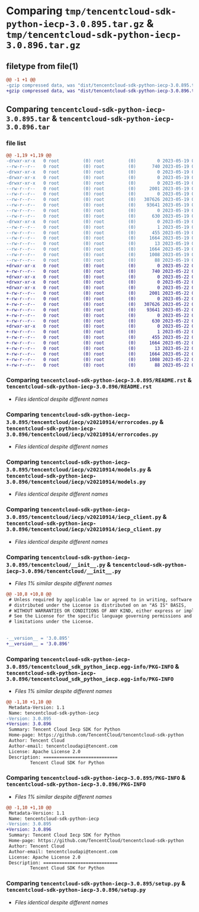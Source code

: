 # Comparing `tmp/tencentcloud-sdk-python-iecp-3.0.895.tar.gz` & `tmp/tencentcloud-sdk-python-iecp-3.0.896.tar.gz`

## filetype from file(1)

```diff
@@ -1 +1 @@
-gzip compressed data, was "dist/tencentcloud-sdk-python-iecp-3.0.895.tar", last modified: Fri May 19 02:52:54 2023, max compression
+gzip compressed data, was "dist/tencentcloud-sdk-python-iecp-3.0.896.tar", last modified: Mon May 22 00:25:04 2023, max compression
```

## Comparing `tencentcloud-sdk-python-iecp-3.0.895.tar` & `tencentcloud-sdk-python-iecp-3.0.896.tar`

### file list

```diff
@@ -1,19 +1,19 @@
-drwxr-xr-x   0 root         (0) root         (0)        0 2023-05-19 02:52:54.000000 tencentcloud-sdk-python-iecp-3.0.895/
--rw-r--r--   0 root         (0) root         (0)      740 2023-05-19 02:52:53.000000 tencentcloud-sdk-python-iecp-3.0.895/README.rst
-drwxr-xr-x   0 root         (0) root         (0)        0 2023-05-19 02:52:54.000000 tencentcloud-sdk-python-iecp-3.0.895/tencentcloud/
-drwxr-xr-x   0 root         (0) root         (0)        0 2023-05-19 02:52:54.000000 tencentcloud-sdk-python-iecp-3.0.895/tencentcloud/iecp/
-drwxr-xr-x   0 root         (0) root         (0)        0 2023-05-19 02:52:54.000000 tencentcloud-sdk-python-iecp-3.0.895/tencentcloud/iecp/v20210914/
--rw-r--r--   0 root         (0) root         (0)     2001 2023-05-19 02:52:53.000000 tencentcloud-sdk-python-iecp-3.0.895/tencentcloud/iecp/v20210914/errorcodes.py
--rw-r--r--   0 root         (0) root         (0)        0 2023-05-19 02:52:53.000000 tencentcloud-sdk-python-iecp-3.0.895/tencentcloud/iecp/v20210914/__init__.py
--rw-r--r--   0 root         (0) root         (0)   307626 2023-05-19 02:52:53.000000 tencentcloud-sdk-python-iecp-3.0.895/tencentcloud/iecp/v20210914/models.py
--rw-r--r--   0 root         (0) root         (0)    93641 2023-05-19 02:52:53.000000 tencentcloud-sdk-python-iecp-3.0.895/tencentcloud/iecp/v20210914/iecp_client.py
--rw-r--r--   0 root         (0) root         (0)        0 2023-05-19 02:52:53.000000 tencentcloud-sdk-python-iecp-3.0.895/tencentcloud/iecp/__init__.py
--rw-r--r--   0 root         (0) root         (0)      630 2023-05-19 02:52:53.000000 tencentcloud-sdk-python-iecp-3.0.895/tencentcloud/__init__.py
-drwxr-xr-x   0 root         (0) root         (0)        0 2023-05-19 02:52:54.000000 tencentcloud-sdk-python-iecp-3.0.895/tencentcloud_sdk_python_iecp.egg-info/
--rw-r--r--   0 root         (0) root         (0)        1 2023-05-19 02:52:54.000000 tencentcloud-sdk-python-iecp-3.0.895/tencentcloud_sdk_python_iecp.egg-info/dependency_links.txt
--rw-r--r--   0 root         (0) root         (0)      455 2023-05-19 02:52:54.000000 tencentcloud-sdk-python-iecp-3.0.895/tencentcloud_sdk_python_iecp.egg-info/SOURCES.txt
--rw-r--r--   0 root         (0) root         (0)     1664 2023-05-19 02:52:54.000000 tencentcloud-sdk-python-iecp-3.0.895/tencentcloud_sdk_python_iecp.egg-info/PKG-INFO
--rw-r--r--   0 root         (0) root         (0)       13 2023-05-19 02:52:54.000000 tencentcloud-sdk-python-iecp-3.0.895/tencentcloud_sdk_python_iecp.egg-info/top_level.txt
--rw-r--r--   0 root         (0) root         (0)     1664 2023-05-19 02:52:54.000000 tencentcloud-sdk-python-iecp-3.0.895/PKG-INFO
--rw-r--r--   0 root         (0) root         (0)     1008 2023-05-19 02:52:53.000000 tencentcloud-sdk-python-iecp-3.0.895/setup.py
--rw-r--r--   0 root         (0) root         (0)       88 2023-05-19 02:52:54.000000 tencentcloud-sdk-python-iecp-3.0.895/setup.cfg
+drwxr-xr-x   0 root         (0) root         (0)        0 2023-05-22 00:25:04.000000 tencentcloud-sdk-python-iecp-3.0.896/
+-rw-r--r--   0 root         (0) root         (0)      740 2023-05-22 00:25:04.000000 tencentcloud-sdk-python-iecp-3.0.896/README.rst
+drwxr-xr-x   0 root         (0) root         (0)        0 2023-05-22 00:25:04.000000 tencentcloud-sdk-python-iecp-3.0.896/tencentcloud/
+drwxr-xr-x   0 root         (0) root         (0)        0 2023-05-22 00:25:04.000000 tencentcloud-sdk-python-iecp-3.0.896/tencentcloud/iecp/
+drwxr-xr-x   0 root         (0) root         (0)        0 2023-05-22 00:25:04.000000 tencentcloud-sdk-python-iecp-3.0.896/tencentcloud/iecp/v20210914/
+-rw-r--r--   0 root         (0) root         (0)     2001 2023-05-22 00:25:04.000000 tencentcloud-sdk-python-iecp-3.0.896/tencentcloud/iecp/v20210914/errorcodes.py
+-rw-r--r--   0 root         (0) root         (0)        0 2023-05-22 00:25:04.000000 tencentcloud-sdk-python-iecp-3.0.896/tencentcloud/iecp/v20210914/__init__.py
+-rw-r--r--   0 root         (0) root         (0)   307626 2023-05-22 00:25:04.000000 tencentcloud-sdk-python-iecp-3.0.896/tencentcloud/iecp/v20210914/models.py
+-rw-r--r--   0 root         (0) root         (0)    93641 2023-05-22 00:25:04.000000 tencentcloud-sdk-python-iecp-3.0.896/tencentcloud/iecp/v20210914/iecp_client.py
+-rw-r--r--   0 root         (0) root         (0)        0 2023-05-22 00:25:04.000000 tencentcloud-sdk-python-iecp-3.0.896/tencentcloud/iecp/__init__.py
+-rw-r--r--   0 root         (0) root         (0)      630 2023-05-22 00:25:04.000000 tencentcloud-sdk-python-iecp-3.0.896/tencentcloud/__init__.py
+drwxr-xr-x   0 root         (0) root         (0)        0 2023-05-22 00:25:04.000000 tencentcloud-sdk-python-iecp-3.0.896/tencentcloud_sdk_python_iecp.egg-info/
+-rw-r--r--   0 root         (0) root         (0)        1 2023-05-22 00:25:04.000000 tencentcloud-sdk-python-iecp-3.0.896/tencentcloud_sdk_python_iecp.egg-info/dependency_links.txt
+-rw-r--r--   0 root         (0) root         (0)      455 2023-05-22 00:25:04.000000 tencentcloud-sdk-python-iecp-3.0.896/tencentcloud_sdk_python_iecp.egg-info/SOURCES.txt
+-rw-r--r--   0 root         (0) root         (0)     1664 2023-05-22 00:25:04.000000 tencentcloud-sdk-python-iecp-3.0.896/tencentcloud_sdk_python_iecp.egg-info/PKG-INFO
+-rw-r--r--   0 root         (0) root         (0)       13 2023-05-22 00:25:04.000000 tencentcloud-sdk-python-iecp-3.0.896/tencentcloud_sdk_python_iecp.egg-info/top_level.txt
+-rw-r--r--   0 root         (0) root         (0)     1664 2023-05-22 00:25:04.000000 tencentcloud-sdk-python-iecp-3.0.896/PKG-INFO
+-rw-r--r--   0 root         (0) root         (0)     1008 2023-05-22 00:25:04.000000 tencentcloud-sdk-python-iecp-3.0.896/setup.py
+-rw-r--r--   0 root         (0) root         (0)       88 2023-05-22 00:25:04.000000 tencentcloud-sdk-python-iecp-3.0.896/setup.cfg
```

### Comparing `tencentcloud-sdk-python-iecp-3.0.895/README.rst` & `tencentcloud-sdk-python-iecp-3.0.896/README.rst`

 * *Files identical despite different names*

### Comparing `tencentcloud-sdk-python-iecp-3.0.895/tencentcloud/iecp/v20210914/errorcodes.py` & `tencentcloud-sdk-python-iecp-3.0.896/tencentcloud/iecp/v20210914/errorcodes.py`

 * *Files identical despite different names*

### Comparing `tencentcloud-sdk-python-iecp-3.0.895/tencentcloud/iecp/v20210914/models.py` & `tencentcloud-sdk-python-iecp-3.0.896/tencentcloud/iecp/v20210914/models.py`

 * *Files identical despite different names*

### Comparing `tencentcloud-sdk-python-iecp-3.0.895/tencentcloud/iecp/v20210914/iecp_client.py` & `tencentcloud-sdk-python-iecp-3.0.896/tencentcloud/iecp/v20210914/iecp_client.py`

 * *Files identical despite different names*

### Comparing `tencentcloud-sdk-python-iecp-3.0.895/tencentcloud/__init__.py` & `tencentcloud-sdk-python-iecp-3.0.896/tencentcloud/__init__.py`

 * *Files 1% similar despite different names*

```diff
@@ -10,8 +10,8 @@
 # Unless required by applicable law or agreed to in writing, software
 # distributed under the License is distributed on an "AS IS" BASIS,
 # WITHOUT WARRANTIES OR CONDITIONS OF ANY KIND, either express or implied.
 # See the License for the specific language governing permissions and
 # limitations under the License.
 
 
-__version__ = '3.0.895'
+__version__ = '3.0.896'
```

### Comparing `tencentcloud-sdk-python-iecp-3.0.895/tencentcloud_sdk_python_iecp.egg-info/PKG-INFO` & `tencentcloud-sdk-python-iecp-3.0.896/tencentcloud_sdk_python_iecp.egg-info/PKG-INFO`

 * *Files 1% similar despite different names*

```diff
@@ -1,10 +1,10 @@
 Metadata-Version: 1.1
 Name: tencentcloud-sdk-python-iecp
-Version: 3.0.895
+Version: 3.0.896
 Summary: Tencent Cloud Iecp SDK for Python
 Home-page: https://github.com/TencentCloud/tencentcloud-sdk-python
 Author: Tencent Cloud
 Author-email: tencentcloudapi@tencent.com
 License: Apache License 2.0
 Description: ============================
         Tencent Cloud SDK for Python
```

### Comparing `tencentcloud-sdk-python-iecp-3.0.895/PKG-INFO` & `tencentcloud-sdk-python-iecp-3.0.896/PKG-INFO`

 * *Files 1% similar despite different names*

```diff
@@ -1,10 +1,10 @@
 Metadata-Version: 1.1
 Name: tencentcloud-sdk-python-iecp
-Version: 3.0.895
+Version: 3.0.896
 Summary: Tencent Cloud Iecp SDK for Python
 Home-page: https://github.com/TencentCloud/tencentcloud-sdk-python
 Author: Tencent Cloud
 Author-email: tencentcloudapi@tencent.com
 License: Apache License 2.0
 Description: ============================
         Tencent Cloud SDK for Python
```

### Comparing `tencentcloud-sdk-python-iecp-3.0.895/setup.py` & `tencentcloud-sdk-python-iecp-3.0.896/setup.py`

 * *Files identical despite different names*


